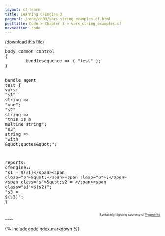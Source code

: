 ```yaml
---
layout: cf-learn
title: Learning CFEngine 3
pageurl: /code/ch03/vars_string_examples.cf.html
posttitle: Code > Chapter 3 > vars_string_examples.cf
navsection: code
---
```


[(download this file)](https://raw.github.com/zzamboni/cf-learn.info/master/src/ch03/vars_string_examples.cf)

<div class="highlight"><pre><span class="k">body</span> <span class="k">common</span> <span class="k">control</span>
<span class="p">{</span>
        <span class="kr">bundlesequence</span> <span class="o">=&gt;</span> <span class="p">{</span> <span class="s">&quot;test&quot;</span> <span class="p">};</span>
<span class="p">}</span>

<span class="k">bundle</span> <span class="k">agent</span> <span class="nf">test</span>
<span class="p">{</span>
  <span class="kd">vars</span><span class="p">:</span>
      <span class="p">&quot;</span><span class="nv">s1</span><span class="p">&quot;</span> <span class="kt">string</span> <span class="o">=&gt;</span> <span class="s">&quot;one&quot;</span><span class="p">;</span>
      <span class="p">&quot;</span><span class="nv">s2</span><span class="p">&quot;</span> <span class="kt">string</span> <span class="o">=&gt;</span> <span class="s">&quot;this</span>
<span class="s">is a</span>
<span class="s">multine string&quot;</span><span class="p">;</span>
      <span class="p">&quot;</span><span class="nv">s3</span><span class="p">&quot;</span> <span class="kt">string</span> <span class="o">=&gt;</span> <span class="s">&quot;with </span><span class="se">\&quot;</span><span class="s">quotes</span><span class="se">\&quot;</span><span class="s">&quot;</span><span class="p">;</span>

  <span class="kd">reports</span><span class="p">:</span>
    <span class="nc">cfengine</span><span class="p">::</span>
      <span class="s">&quot;s1 = </span><span class="si">$(s1)</span><span class="s">&quot;</span><span class="p">;</span>
      <span class="s">&quot;s2 = </span><span class="si">$(s2)</span><span class="s">&quot;</span><span class="p">;</span>
      <span class="s">&quot;s3 = </span><span class="si">$(s3)</span><span class="s">&quot;</span><span class="p">;</span>
<span class="p">}</span>
</pre></div>

<div align="right"><font size="-2">Syntax highlighting courtesy of <a href="http://blog.zzamboni.org/cfengine3-lexer-for-pygments">Pygments</a></font></div>
----

{% include codeindex.markdown %}
